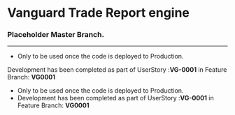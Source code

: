 # Vanguard Trade Report engine

### Placeholder Master Branch.
---
- Only to be used once the code is deployed to Production.

Development has been completed as part of UserStory :**VG-0001** in Feature Branch: **VG0001**
- Only to be used once the code is deployed to Production.
- Development has been completed as part of UserStory :**VG-0001** in Feature Branch: **VG0001**
